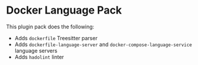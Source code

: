 # Docker Language Pack

This plugin pack does the following:

- Adds `dockerfile` Treesitter parser
- Adds `dockerfile-language-server` and `docker-compose-language-service` language servers
- Adds `hadolint` linter
